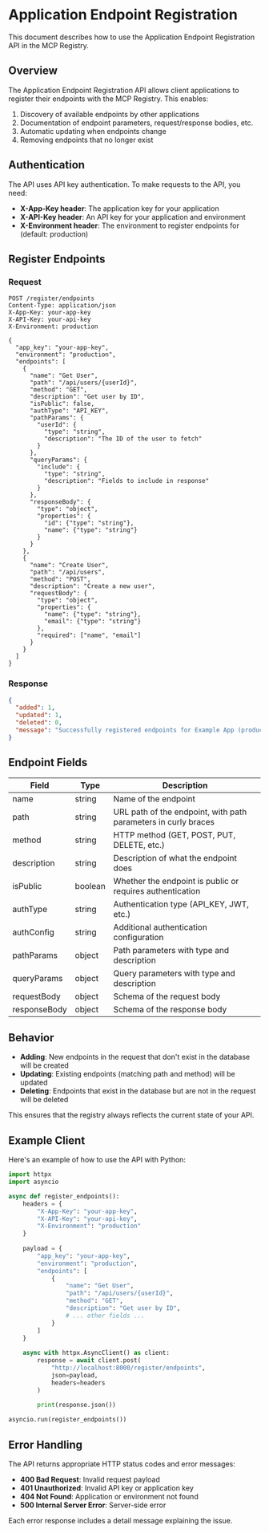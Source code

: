 # Application Endpoint Registration

This document describes how to use the Application Endpoint Registration API in the MCP Registry.

## Overview

The Application Endpoint Registration API allows client applications to register their endpoints with the MCP Registry. This enables:

1. Discovery of available endpoints by other applications
2. Documentation of endpoint parameters, request/response bodies, etc.
3. Automatic updating when endpoints change
4. Removing endpoints that no longer exist

## Authentication

The API uses API key authentication. To make requests to the API, you need:

- **X-App-Key header**: The application key for your application
- **X-API-Key header**: An API key for your application and environment
- **X-Environment header**: The environment to register endpoints for (default: production)

## Register Endpoints

### Request

```http
POST /register/endpoints
Content-Type: application/json
X-App-Key: your-app-key
X-API-Key: your-api-key
X-Environment: production

{
  "app_key": "your-app-key",
  "environment": "production",
  "endpoints": [
    {
      "name": "Get User",
      "path": "/api/users/{userId}",
      "method": "GET",
      "description": "Get user by ID",
      "isPublic": false,
      "authType": "API_KEY",
      "pathParams": {
        "userId": {
          "type": "string",
          "description": "The ID of the user to fetch"
        }
      },
      "queryParams": {
        "include": {
          "type": "string",
          "description": "Fields to include in response"
        }
      },
      "responseBody": {
        "type": "object",
        "properties": {
          "id": {"type": "string"},
          "name": {"type": "string"}
        }
      }
    },
    {
      "name": "Create User",
      "path": "/api/users",
      "method": "POST",
      "description": "Create a new user",
      "requestBody": {
        "type": "object",
        "properties": {
          "name": {"type": "string"},
          "email": {"type": "string"}
        },
        "required": ["name", "email"]
      }
    }
  ]
}
```

### Response

```json
{
  "added": 1,
  "updated": 1,
  "deleted": 0,
  "message": "Successfully registered endpoints for Example App (production)"
}
```

## Endpoint Fields

| Field | Type | Description |
|-------|------|-------------|
| name | string | Name of the endpoint |
| path | string | URL path of the endpoint, with path parameters in curly braces |
| method | string | HTTP method (GET, POST, PUT, DELETE, etc.) |
| description | string | Description of what the endpoint does |
| isPublic | boolean | Whether the endpoint is public or requires authentication |
| authType | string | Authentication type (API_KEY, JWT, etc.) |
| authConfig | string | Additional authentication configuration |
| pathParams | object | Path parameters with type and description |
| queryParams | object | Query parameters with type and description |
| requestBody | object | Schema of the request body |
| responseBody | object | Schema of the response body |

## Behavior

- **Adding**: New endpoints in the request that don't exist in the database will be created
- **Updating**: Existing endpoints (matching path and method) will be updated
- **Deleting**: Endpoints that exist in the database but are not in the request will be deleted

This ensures that the registry always reflects the current state of your API.

## Example Client

Here's an example of how to use the API with Python:

```python
import httpx
import asyncio

async def register_endpoints():
    headers = {
        "X-App-Key": "your-app-key",
        "X-API-Key": "your-api-key",
        "X-Environment": "production"
    }
    
    payload = {
        "app_key": "your-app-key",
        "environment": "production",
        "endpoints": [
            {
                "name": "Get User",
                "path": "/api/users/{userId}",
                "method": "GET",
                "description": "Get user by ID",
                # ... other fields ...
            }
        ]
    }
    
    async with httpx.AsyncClient() as client:
        response = await client.post(
            "http://localhost:8000/register/endpoints",
            json=payload,
            headers=headers
        )
        
        print(response.json())

asyncio.run(register_endpoints())
```

## Error Handling

The API returns appropriate HTTP status codes and error messages:

- **400 Bad Request**: Invalid request payload
- **401 Unauthorized**: Invalid API key or application key
- **404 Not Found**: Application or environment not found
- **500 Internal Server Error**: Server-side error

Each error response includes a detail message explaining the issue.
